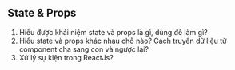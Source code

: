 ## State & Props
 1. Hiểu được khái niệm state và props là gì, dùng để làm gì?
 2. Hiểu state và props khác nhau chỗ nào? Cách truyền dữ liệu từ component cha sang con và ngược lại?
 3. Xử lý sự kiện trong ReactJs?